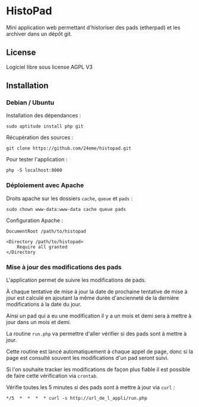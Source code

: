 # HistoPad

Mini application web permettant d'historiser des pads (etherpad) et les archiver dans un dépôt git.

## License

Logiciel libre sous license AGPL V3

## Installation

### Debian / Ubuntu

Installation des dépendances :

```
sudo aptitude install php git
```

Récupération des sources :

```
git clone https://github.com/24eme/histopad.git
```

Pour tester l'application :

```
php -S localhost:8000
```

### Déploiement avec Apache

Droits apache sur les dossiers `cache`, `queue` et `pads` :

```
sudo chown www-data:www-data cache queue pads
```

Configuration Apache :

```
DocumentRoot /path/to/histopad

<Directory /path/to/histopad>
    Require all granted
</Directory
```

### Mise à jour des modifications des pads

L'application permet de suivre les modifications de pads.

À chaque tentative de mise à jour la date de prochaine tentative de mise à jour est calculé en ajoutant la même durée d'ancienneté de la dernière modifications à la date du jour.

Ainsi un pad qui a eu une modification il y a un mois et demi sera à mettre à jour dans un mois et demi.

La routine `run.php` va permettre d'aller vérifier si des pads sont à mettre à jour.

Cette routine est lancé automatiquement à chaque appel de page, donc si la page est consulté souvent les modifications d'un pad seront suivi.

Si l'on souhaite tracker les modifications de façon plus fiable il est possible de faire cette vérification via `crontab`.

Vérifie toutes les 5 minutes si des pads sont à mettre à jour via `curl` :

```
*/5  *  *  *  * curl -s http://url_de_l_appli/run.php
```
